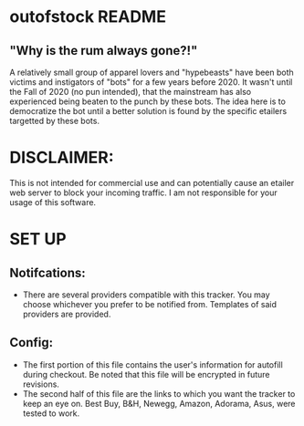 # outofstock README
## "Why is the rum always gone?!"

A relatively small group of apparel lovers and "hypebeasts" have been both victims and instigators of "bots" for a few years before 2020. It wasn't until the Fall of 2020 (no pun intended), that the mainstream has also experienced being beaten to the punch by these bots. The idea here is to democratize the bot until a better solution is found by the specific etailers targetted by these bots.

# DISCLAIMER: 
This is not intended for commercial use and can potentially cause an etailer web server to block your incoming traffic. I am not responsible for your usage of this software.

# SET UP

## Notifcations: 
* There are several providers compatible with this tracker. You may choose whichever you prefer to be notified from. Templates of said providers are provided.

## Config: 
* The first portion of this file contains the user's information for autofill during checkout. Be noted that this file will be encrypted in future revisions. 
* The second half of this file are the links to which you want the tracker to keep an eye on. Best Buy, B&H, Newegg, Amazon, Adorama, Asus, were tested to work.
